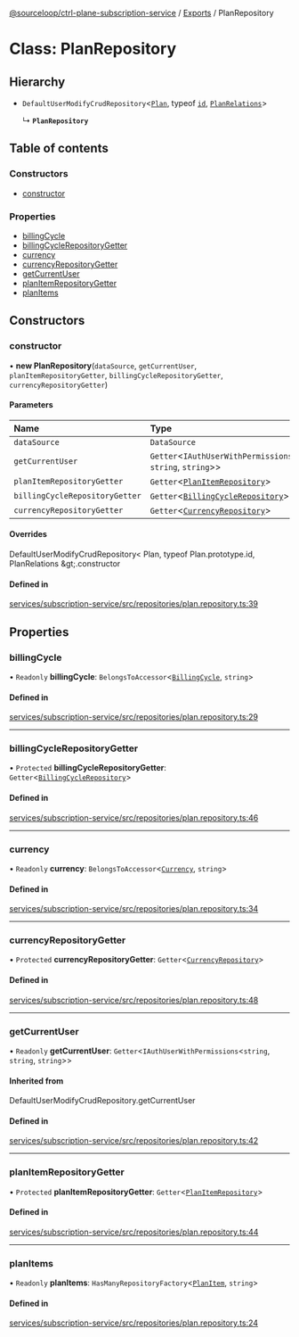 [@sourceloop/ctrl-plane-subscription-service](../README.md) / [Exports](../modules.md) / PlanRepository

# Class: PlanRepository

## Hierarchy

- `DefaultUserModifyCrudRepository`<[`Plan`](Plan.md), typeof [`id`](Plan.md#id), [`PlanRelations`](../interfaces/PlanRelations.md)\>

  ↳ **`PlanRepository`**

## Table of contents

### Constructors

- [constructor](PlanRepository.md#constructor)

### Properties

- [billingCycle](PlanRepository.md#billingcycle)
- [billingCycleRepositoryGetter](PlanRepository.md#billingcyclerepositorygetter)
- [currency](PlanRepository.md#currency)
- [currencyRepositoryGetter](PlanRepository.md#currencyrepositorygetter)
- [getCurrentUser](PlanRepository.md#getcurrentuser)
- [planItemRepositoryGetter](PlanRepository.md#planitemrepositorygetter)
- [planItems](PlanRepository.md#planitems)

## Constructors

### constructor

• **new PlanRepository**(`dataSource`, `getCurrentUser`, `planItemRepositoryGetter`, `billingCycleRepositoryGetter`, `currencyRepositoryGetter`)

#### Parameters

| Name | Type |
| :------ | :------ |
| `dataSource` | `DataSource` |
| `getCurrentUser` | `Getter`<`IAuthUserWithPermissions`<`string`, `string`, `string`\>\> |
| `planItemRepositoryGetter` | `Getter`<[`PlanItemRepository`](PlanItemRepository.md)\> |
| `billingCycleRepositoryGetter` | `Getter`<[`BillingCycleRepository`](BillingCycleRepository.md)\> |
| `currencyRepositoryGetter` | `Getter`<[`CurrencyRepository`](CurrencyRepository.md)\> |

#### Overrides

DefaultUserModifyCrudRepository&lt;
  Plan,
  typeof Plan.prototype.id,
  PlanRelations
\&gt;.constructor

#### Defined in

[services/subscription-service/src/repositories/plan.repository.ts:39](https://github.com/sourcefuse/arc-saas/blob/c6084d0/services/subscription-service/src/repositories/plan.repository.ts#L39)

## Properties

### billingCycle

• `Readonly` **billingCycle**: `BelongsToAccessor`<[`BillingCycle`](BillingCycle.md), `string`\>

#### Defined in

[services/subscription-service/src/repositories/plan.repository.ts:29](https://github.com/sourcefuse/arc-saas/blob/c6084d0/services/subscription-service/src/repositories/plan.repository.ts#L29)

___

### billingCycleRepositoryGetter

• `Protected` **billingCycleRepositoryGetter**: `Getter`<[`BillingCycleRepository`](BillingCycleRepository.md)\>

#### Defined in

[services/subscription-service/src/repositories/plan.repository.ts:46](https://github.com/sourcefuse/arc-saas/blob/c6084d0/services/subscription-service/src/repositories/plan.repository.ts#L46)

___

### currency

• `Readonly` **currency**: `BelongsToAccessor`<[`Currency`](Currency.md), `string`\>

#### Defined in

[services/subscription-service/src/repositories/plan.repository.ts:34](https://github.com/sourcefuse/arc-saas/blob/c6084d0/services/subscription-service/src/repositories/plan.repository.ts#L34)

___

### currencyRepositoryGetter

• `Protected` **currencyRepositoryGetter**: `Getter`<[`CurrencyRepository`](CurrencyRepository.md)\>

#### Defined in

[services/subscription-service/src/repositories/plan.repository.ts:48](https://github.com/sourcefuse/arc-saas/blob/c6084d0/services/subscription-service/src/repositories/plan.repository.ts#L48)

___

### getCurrentUser

• `Readonly` **getCurrentUser**: `Getter`<`IAuthUserWithPermissions`<`string`, `string`, `string`\>\>

#### Inherited from

DefaultUserModifyCrudRepository.getCurrentUser

#### Defined in

[services/subscription-service/src/repositories/plan.repository.ts:42](https://github.com/sourcefuse/arc-saas/blob/c6084d0/services/subscription-service/src/repositories/plan.repository.ts#L42)

___

### planItemRepositoryGetter

• `Protected` **planItemRepositoryGetter**: `Getter`<[`PlanItemRepository`](PlanItemRepository.md)\>

#### Defined in

[services/subscription-service/src/repositories/plan.repository.ts:44](https://github.com/sourcefuse/arc-saas/blob/c6084d0/services/subscription-service/src/repositories/plan.repository.ts#L44)

___

### planItems

• `Readonly` **planItems**: `HasManyRepositoryFactory`<[`PlanItem`](PlanItem.md), `string`\>

#### Defined in

[services/subscription-service/src/repositories/plan.repository.ts:24](https://github.com/sourcefuse/arc-saas/blob/c6084d0/services/subscription-service/src/repositories/plan.repository.ts#L24)
